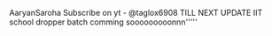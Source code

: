 AaryanSaroha
Subscribe on yt - @taglox6908
TILL NEXT UPDATE 
IIT school dropper batch comming sooooooooonnn'''''
